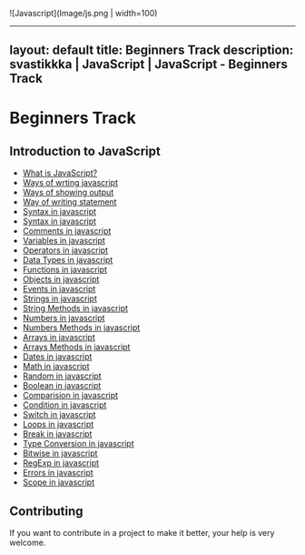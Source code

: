 ![Javascript](Image/js.png | width=100)

---
layout: default
title: Beginners Track
description: svastikkka | JavaScript | JavaScript - Beginners Track
---

# Beginners Track

## Introduction to JavaScript
- [What is JavaScript?](Introduction/Introduction.md) 
- [Ways of  wrting javascript](WaysOfWrtingJavascript/WaysOfWrtingJavascript.md) 
- [Ways of  showing  output](WaysOfShowingOutput/WaysOfShowingOutput.md)
- [Way of writing statement](WayOfWritingStatement/WayOfWritingStatement.md) 
- [Syntax in javascript](SyntaxInJavascript/SyntaxInJavascript.md) 
- [Syntax in javascript](Introduction/Introduction.md) 
- [Comments in javascript](Introduction/Introduction.md) 
- [Variables in javascript](Introduction/Introduction.md) 
- [Operators in javascript](Introduction/Introduction.md) 
- [Data Types in javascript](Introduction/Introduction.md) 
- [Functions in javascript](Introduction/Introduction.md) 
- [Objects in javascript](Introduction/Introduction.md) 
- [Events in javascript](Introduction/Introduction.md) 
- [Strings in javascript](Introduction/Introduction.md) 
- [String Methods in javascript](Introduction/Introduction.md) 
- [Numbers in javascript](Introduction/Introduction.md) 
- [Numbers Methods in javascript](Introduction/Introduction.md) 
- [Arrays in javascript](Introduction/Introduction.md) 
- [Arrays Methods in javascript](Introduction/Introduction.md) 
- [Dates in javascript](Introduction/Introduction.md) 
- [Math in javascript](Introduction/Introduction.md) 
- [Random in javascript](Introduction/Introduction.md) 
- [Boolean in javascript](Introduction/Introduction.md) 
- [Comparision in javascript](Introduction/Introduction.md) 
- [Condition in javascript](Introduction/Introduction.md) 
- [Switch in javascript](Introduction/Introduction.md) 
- [Loops in javascript](Introduction/Introduction.md) 
- [Break in javascript](Introduction/Introduction.md) 
- [Type Conversion in javascript](Introduction/Introduction.md) 
- [Bitwise in javascript](Introduction/Introduction.md) 
- [RegExp in javascript](Introduction/Introduction.md) 
- [Errors in javascript](Introduction/Introduction.md) 
- [Scope in javascript](Introduction/Introduction.md) 

## Contributing
If you want to contribute in a project to make it better, your help is very welcome.



